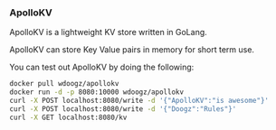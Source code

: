 ### ApolloKV

ApolloKV is a lightweight KV store written in GoLang.

ApolloKV can store Key Value pairs in memory for short term use.


You can test out ApolloKV by doing the following:

```bash
docker pull wdoogz/apollokv
docker run -d -p 8080:10000 wdoogz/apollokv
curl -X POST localhost:8080/write -d '{"ApolloKV":"is awesome"}'
curl -X POST localhost:8080/write -d '{"Doogz":"Rules"}'
curl -X GET localhost:8080/kv
```
